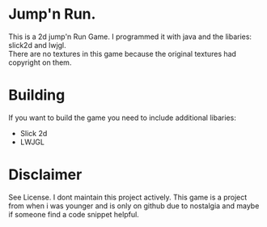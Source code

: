 # Jump'n Run.
This is a 2d jump'n Run Game. I programmed it with java and the libaries: slick2d and lwjgl.  
There are no textures in this game because the original textures had copyright on them.

# Building
If you want to build the game you need to include additional libaries:
- Slick 2d
- LWJGL

# Disclaimer
See License.
I dont maintain this project actively. This game is a project from when i was younger and is only on github due to nostalgia and maybe if someone find a code snippet helpful.
